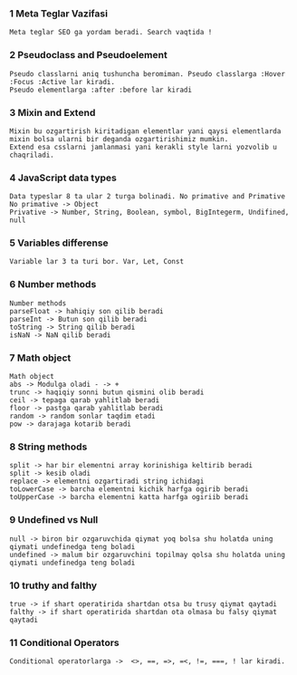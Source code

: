 ### 1 Meta Teglar Vazifasi
    Meta teglar SEO ga yordam beradi. Search vaqtida !

### 2 Pseudoclass and Pseudoelement
    Pseudo classlarni aniq tushuncha beromiman. Pseudo classlarga :Hover :Focus :Active lar kiradi.
    Pseudo elementlarga :after :before lar kiradi

### 3 Mixin and Extend
    Mixin bu ozgartirish kiritadigan elementlar yani qaysi elementlarda mixin bolsa ularni bir deganda ozgartirishimiz mumkin.
    Extend esa csslarni jamlanmasi yani kerakli style larni yozvolib u chaqriladi.

### 4 JavaScript data types
    Data typeslar 8 ta ular 2 turga bolinadi. No primative and Primative
    No primative -> Object
    Privative -> Number, String, Boolean, symbol, BigIntegerm, Undifined, null

### 5 Variables differense
    Variable lar 3 ta turi bor. Var, Let, Const

### 6 Number methods
    Number methods
    parseFloat -> hahiqiy son qilib beradi
    parseInt -> Butun son qilib beradi
    toString -> String qilib beradi
    isNaN -> NaN qilib beradi

### 7 Math object
    Math object
    abs -> Modulga oladi - -> +
    trunc -> haqiqiy sonni butun qismini olib beradi
    ceil -> tepaga qarab yahlitlab beradi
    floor -> pastga qarab yahlitlab beradi
    random -> random sonlar taqdim etadi
    pow -> darajaga kotarib beradi

### 8 String methods
    split -> har bir elementni array korinishiga keltirib beradi
    split -> kesib oladi
    replace -> elementni ozgartiradi string ichidagi
    toLowerCase -> barcha elementni kichik harfga ogirib beradi
    toUpperCase -> barcha elementni katta harfga ogiriib beradi

### 9 Undefined vs Null
    null -> biron bir ozgaruvchida qiymat yoq bolsa shu holatda uning qiymati undefinedga teng boladi
    undefined -> malum bir ozgaruvchini topilmay qolsa shu holatda uning qiymati undefinedga teng boladi

### 10 truthy and falthy
    true -> if shart operatirida shartdan otsa bu trusy qiymat qaytadi
    falthy -> if shart operatirida shartdan ota olmasa bu falsy qiymat qaytadi

### 11 Conditional Operators
    Conditional operatorlarga ->  <>, ==, =>, =<, !=, ===, ! lar kiradi.




